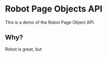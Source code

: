 Robot Page Objects API
======================

This is a demo of the Robot Page Object API.

Why?
----

Robot is great, but